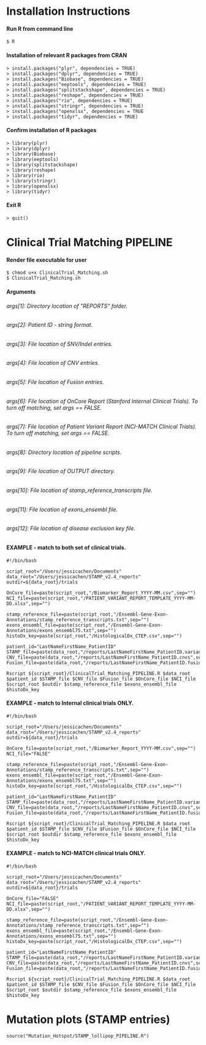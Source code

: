 # Installation Instructions
#### Run R from command line
```
$ R
```

#### Installation of relevant R packages from CRAN
```
> install.packages("plyr", dependencies = TRUE)
> install.packages("dplyr", dependencies = TRUE)
> install.packages("Biobase", dependencies = TRUE)
> install.packages("eeptools", dependencies = TRUE)
> install.packages("splitstackshape", dependencies = TRUE)
> install.packages("reshape", dependencies = TRUE)
> install.packages("rio", dependencies = TRUE)
> install.packages("stringr", dependencies = TRUE)
> install.packages("openxlsx", dependencies = TRUE
> install.packages("tidyr", dependencies = TRUE)
```

#### Confirm installation of R packages 
```
> library(plyr)
> library(dplyr)
> library(Biobase)
> library(eeptools)
> library(splitstackshape)
> library(reshape)
> library(rio)
> library(stringr)
> library(openxlsx)
> library(tidyr)
```

#### Exit R 
```
> quit()
```

# Clinical Trial Matching PIPELINE 
#### Render file executable for user 
```
$ chmod u+x ClinicalTrial_Matching.sh
$ ClinicalTrial_Matching.sh
```

#### Arguments
###### args[1]: Directory location of "REPORTS" folder.
###### args[2]: Patient ID - string format.
###### args[3]: File location of SNV/Indel entries.
###### args[4]: File location of CNV entries.
###### args[5]: File location of Fusion entries.
###### args[6]: File location of OnCore Report (Stanford Internal Clinical Trials). To turn off matching, set args == FALSE.
###### args[7]: File location of Patient Variant Report (NCI-MATCH Clinical Trials). To turn off matching, set args == FALSE.
###### args[8]: Directory location of pipeline scripts.
###### args[9]: File location of OUTPUT directory. 
###### args[10]: File location of stamp_reference_transcripts file.
###### args[11]: File location of exons_ensembl file.
###### args[12]: File location of disease exclusion key file.


#### EXAMPLE - match to both set of clinical trials.
```
#!/bin/bash

script_root="/Users/jessicachen/Documents"
data_root="/Users/jessicachen/STAMP_v2.4_reports"
outdir=${data_root}/trials

OnCore_file=paste(script_root,"/Biomarker_Report_YYYY-MM.csv",sep="")
NCI_file=paste(script_root,"/PATIENT_VARIANT_REPORT_TEMPLATE_YYYY-MM-DD.xlsx",sep="")

stamp_reference_file=paste(script_root,"/Ensembl-Gene-Exon-Annotations/stamp_reference_transcripts.txt",sep="")
exons_ensembl_file=paste(script_root,"/Ensembl-Gene-Exon-Annotations/exons_ensembl75.txt",sep="")
histoDx_key=paste(script_root,"/HistologicalDx_CTEP.csv",sep="")

patient_id="LastNameFirstName_PatientID"
STAMP_file=paste(data_root,"/reports/LastNameFirstName_PatientID.variant_report.txt",sep="")
CNV_file=paste(data_root,"/reports/LastNameFirstName_PatientID.cnvs",sep="")
Fusion_file=paste(data_root,"/reports/LastNameFirstName_PatientID.fusions.filtered.txt",sep="")

Rscript ${script_root}/ClinicalTrial_Matching_PIPELINE.R $data_root $patient_id $STAMP_file $CNV_file $Fusion_file $OnCore_file $NCI_file $script_root $outdir $stamp_reference_file $exons_ensembl_file $histoDx_key
```

#### EXAMPLE - match to Internal clinical trials ONLY.
```
#!/bin/bash

script_root="/Users/jessicachen/Documents"
data_root="/Users/jessicachen/STAMP_v2.4_reports"
outdir=${data_root}/trials

OnCore_file=paste(script_root,"/Biomarker_Report_YYYY-MM.csv",sep="")
NCI_file="FALSE"

stamp_reference_file=paste(script_root,"/Ensembl-Gene-Exon-Annotations/stamp_reference_transcripts.txt",sep="")
exons_ensembl_file=paste(script_root,"/Ensembl-Gene-Exon-Annotations/exons_ensembl75.txt",sep="")
histoDx_key=paste(script_root,"/HistologicalDx_CTEP.csv",sep="")

patient_id="LastNameFirstName_PatientID"
STAMP_file=paste(data_root,"/reports/LastNameFirstName_PatientID.variant_report.txt",sep="")
CNV_file=paste(data_root,"/reports/LastNameFirstName_PatientID.cnvs",sep="")
Fusion_file=paste(data_root,"/reports/LastNameFirstName_PatientID.fusions.filtered.txt",sep="")

Rscript ${script_root}/ClinicalTrial_Matching_PIPELINE.R $data_root $patient_id $STAMP_file $CNV_file $Fusion_file $OnCore_file $NCI_file $script_root $outdir $stamp_reference_file $exons_ensembl_file $histoDx_key
```

#### EXAMPLE - match to NCI-MATCH clinical trials ONLY.
```
#!/bin/bash

script_root="/Users/jessicachen/Documents"
data_root="/Users/jessicachen/STAMP_v2.4_reports"
outdir=${data_root}/trials

OnCore_file="FALSE"
NCI_file=paste(script_root,"/PATIENT_VARIANT_REPORT_TEMPLATE_YYYY-MM-DD.xlsx",sep="")

stamp_reference_file=paste(script_root,"/Ensembl-Gene-Exon-Annotations/stamp_reference_transcripts.txt",sep="")
exons_ensembl_file=paste(script_root,"/Ensembl-Gene-Exon-Annotations/exons_ensembl75.txt",sep="")
histoDx_key=paste(script_root,"/HistologicalDx_CTEP.csv",sep="")

patient_id="LastNameFirstName_PatientID"
STAMP_file=paste(data_root,"/reports/LastNameFirstName_PatientID.variant_report.txt",sep="")
CNV_file=paste(data_root,"/reports/LastNameFirstName_PatientID.cnvs",sep="")
Fusion_file=paste(data_root,"/reports/LastNameFirstName_PatientID.fusions.filtered.txt",sep="")

Rscript ${script_root}/ClinicalTrial_Matching_PIPELINE.R $data_root $patient_id $STAMP_file $CNV_file $Fusion_file $OnCore_file $NCI_file $script_root $outdir $stamp_reference_file $exons_ensembl_file $histoDx_key
```

# Mutation plots (STAMP entries)
```
source("Mutation_Hotspot/STAMP_lollipop_PIPELINE.R")
```
